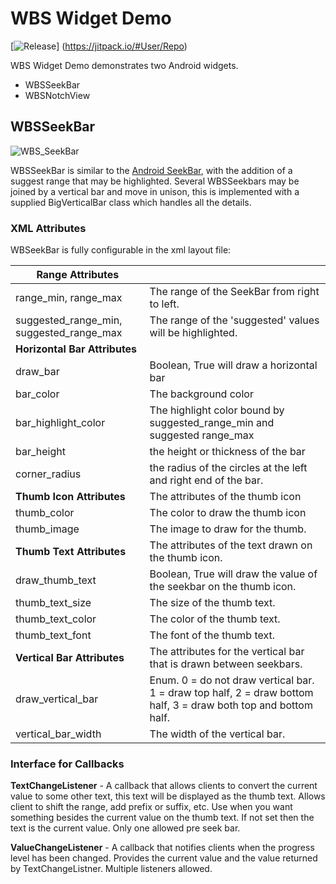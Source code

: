 # WBS Widget Demo

[![Release](https://jitpack.io/v/User/Repo.svg)]
(https://jitpack.io/#User/Repo)

WBS Widget Demo demonstrates two Android widgets.

- WBSSeekBar
- WBSNotchView

## WBSSeekBar

![WBS_SeekBar](../master/images/WBS_SeekBar.gif)

WBSSeekBar is similar to the [Android SeekBar](https://developer.android.com/reference/android/widget/SeekBar.html), with the addition of a suggest range that may be highlighted.    Several WBSSeekbars may be joined by a vertical bar and move in unison,  this is implemented with a supplied BigVerticalBar class which handles all the details.

### XML Attributes

WBSeekBar is fully configurable in the xml layout file:



| **Range Attributes**                     |                                          |
| ---------------------------------------- | ---------------------------------------- |
| range_min, range_max                     | The range of the SeekBar from right to left. |
| suggested_range_min, suggested_range_max | The range of the 'suggested' values will be highlighted. |
| **Horizontal Bar Attributes**            |                                          |
| draw_bar                                 | Boolean,  True will draw a horizontal bar |
| bar_color                                | The background color                     |
| bar_highlight_color                      | The highlight color bound by suggested_range_min and suggested range_max |
| bar_height                               | the height or thickness of the bar       |
| corner_radius                            | the radius of the circles at the left and right end of the bar. |
| **Thumb Icon Attributes**                | The attributes of the thumb icon         |
| thumb_color                              | The color to draw the thumb icon         |
| thumb_image                              | The image to draw for the thumb.         |
| **Thumb Text Attributes**                | The attributes of the text drawn on the thumb icon. |
| draw_thumb_text                          | Boolean, True will draw the value of the seekbar on the thumb icon. |
| thumb_text_size                          | The size of the thumb text.              |
| thumb_text_color                         | The color of the thumb text.             |
| thumb_text_font                          | The font of the thumb text.              |
| **Vertical Bar Attributes**              | The attributes for the vertical bar that is drawn between seekbars. |
| draw_vertical_bar                        | Enum.  0 = do not draw vertical bar.   1 = draw top half,  2 = draw bottom half, 3 = draw both top and bottom half. |
| vertical_bar_width                       | The width of the vertical bar.           |

### Interface for Callbacks

**TextChangeListener**   - A callback that allows clients to convert the current value to some other text, this text will be displayed as the thumb text.  Allows client to shift the range, add prefix or suffix,  etc.  Use when you want something besides the current value on the thumb text.  If not set then the text is the current value.    Only one allowed pre seek bar.

**ValueChangeListener** - A callback that notifies clients when the progress level has been changed.   Provides the current value and the value returned by TextChangeListner.   Multiple listeners allowed.
​
​





